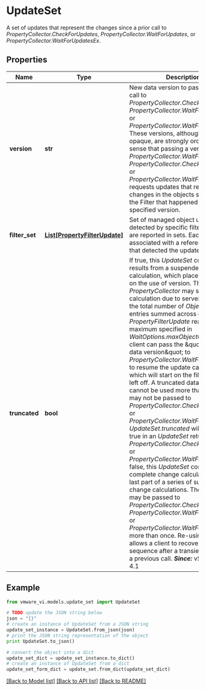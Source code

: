# UpdateSet

A set of updates that represent the changes since a prior call to *PropertyCollector.CheckForUpdates*, *PropertyCollector.WaitForUpdates*, or *PropertyCollector.WaitForUpdatesEx*. 

## Properties
Name | Type | Description | Notes
------------ | ------------- | ------------- | -------------
**version** | **str** | New data version to pass in the next call to *PropertyCollector.CheckForUpdates*, *PropertyCollector.WaitForUpdates*, or *PropertyCollector.WaitForUpdatesEx*.  These versions, although they are opaque, are strongly ordered in the sense that passing a version to *PropertyCollector.WaitForUpdates*, *PropertyCollector.CheckForUpdates* or *PropertyCollector.WaitForUpdatesEx* requests updates that reflect changes in the objects selected by the Filter that happened after the specified version.  | 
**filter_set** | [**List[PropertyFilterUpdate]**](PropertyFilterUpdate.md) | Set of managed object updates detected by specific filters.  Updates are reported in sets. Each set is associated with a reference to a filter that detected the updates in the set.  | [optional] 
**truncated** | **bool** | If true, this *UpdateSet* contains results from a suspended change calculation, which places restrictions on the use of version.  The *PropertyCollector* may suspend a calculation due to server policy or if the total number of *ObjectUpdate* entries summed across every *PropertyFilterUpdate* reached the maximum specified in *WaitOptions.maxObjectUpdates*. The client can pass the \&quot;truncated data version\&quot; to *PropertyCollector.WaitForUpdatesEx* to resume the update calculation, which will start on the filter where it left off. A truncated data version cannot be used more than once and may not be passed to *PropertyCollector.CheckForUpdates* or *PropertyCollector.WaitForUpdates*. *UpdateSet.truncated* will never be true in an *UpdateSet* returned from *PropertyCollector.CheckForUpdates* or *PropertyCollector.WaitForUpdates*.  If false, this *UpdateSet* contains a complete change calculation or the last part of a series of suspended change calculations. The version may be passed to *PropertyCollector.CheckForUpdates*, *PropertyCollector.WaitForUpdates*, or *PropertyCollector.WaitForUpdatesEx* more than once. Re-using a version allows a client to recover a change sequence after a transient failure on a previous call.  ***Since:*** vSphere API 4.1  | [optional] 

## Example

```python
from vmware_vi.models.update_set import UpdateSet

# TODO update the JSON string below
json = "{}"
# create an instance of UpdateSet from a JSON string
update_set_instance = UpdateSet.from_json(json)
# print the JSON string representation of the object
print UpdateSet.to_json()

# convert the object into a dict
update_set_dict = update_set_instance.to_dict()
# create an instance of UpdateSet from a dict
update_set_form_dict = update_set.from_dict(update_set_dict)
```
[[Back to Model list]](../README.md#documentation-for-models) [[Back to API list]](../README.md#documentation-for-api-endpoints) [[Back to README]](../README.md)


